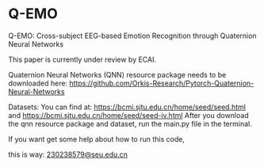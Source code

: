 # Q-EMO
Q-EMO: Cross-subject EEG-based Emotion Recognition through Quaternion Neural Networks

This paper is currently under review by ECAI.

Quaternion Neural Networks (QNN) resource package needs to be downloaded here: https://github.com/Orkis-Research/Pytorch-Quaternion-Neural-Networks

Datasets:
You can find at: https://bcmi.sjtu.edu.cn/home/seed/seed.html and https://bcmi.sjtu.edu.cn/home/seed/seed-iv.html
After you download the qnn resource package and dataset, run the main.py file in the terminal.

If you want get some help about how to run this code,

this is way: 230238579@seu.edu.cn
